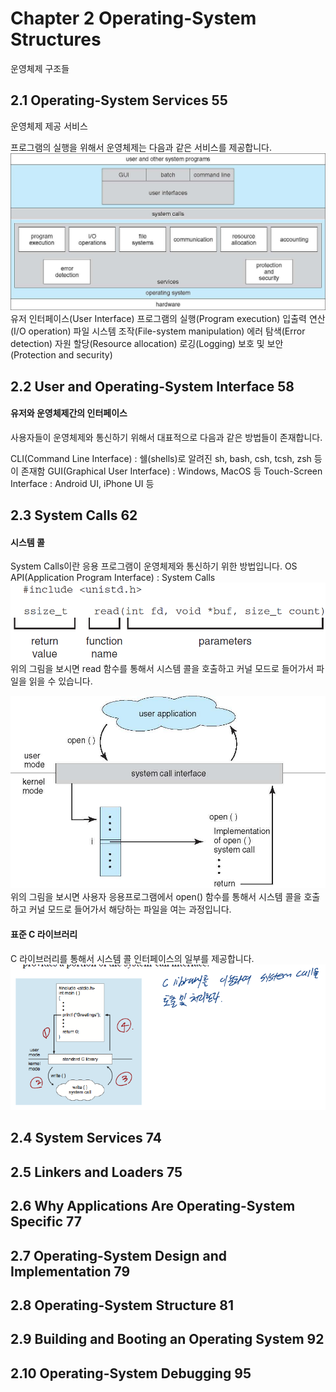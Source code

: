# Chapter 2 Operating-System Structures
운영체제 구조들
## 2.1 Operating-System Services 55
운영체제 제공 서비스

프로그램의 실행을 위해서 운영체제는 다음과 같은 서비스를 제공합니다.
![alt text](image.png)
유저 인터페이스(User Interface)
프로그램의 실행(Program execution)
입출력 연산(I/O operation)
파일 시스템 조작(File-system manipulation)
에러 탐색(Error detection)
자원 할당(Resource allocation)
로깅(Logging)
보호 및 보안(Protection and security)
## 2.2 User and Operating-System Interface 58
#### 유저와 운영체제간의 인터페이스
사용자들이 운영체제와 통신하기 위해서 대표적으로 다음과 같은 방법들이 존재합니다.

CLI(Command Line Interface) : 쉘(shells)로 알려진 sh, bash, csh, tcsh, zsh 등이 존재함
GUI(Graphical User Interface) : Windows, MacOS 등
Touch-Screen Interface : Android UI, iPhone UI 등
## 2.3 System Calls 62
#### 시스템 콜
System Calls이란 응용 프로그램이 운영체제와 통신하기 위한 방법입니다.
OS API(Application Program Interface) : System Calls
![alt text](image-1.png)
위의 그림을 보시면 read 함수를 통해서 시스템 콜을 호출하고 커널 모드로 들어가서 파일을 읽을 수 있습니다.

![alt text](image-2.png)
위의 그림을 보시면 사용자 응용프로그램에서 open() 함수를 통해서 시스템 콜을 호출하고 커널 모드로 들어가서 해당하는 파일을 여는 과정입니다.

#### 표준 C 라이브러리
C 라이브러리를 통해서 시스템 콜 인터페이스의 일부를 제공합니다.
![alt text](image-3.png)
## 2.4 System Services 74
## 2.5 Linkers and Loaders 75
## 2.6 Why Applications Are Operating-System Specific 77
## 2.7 Operating-System Design and Implementation 79
## 2.8 Operating-System Structure 81
## 2.9 Building and Booting an Operating  System 92
## 2.10 Operating-System Debugging 95